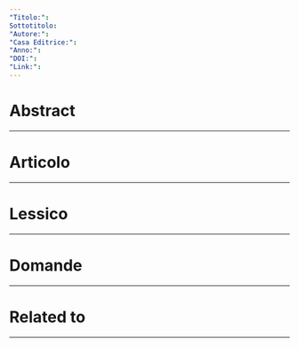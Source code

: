 ```yaml
---
"Titolo:": 
Sottotitolo: 
"Autore:": 
"Casa Editrice:": 
"Anno:": 
"DOI:": 
"Link:":
---
```

# Abstract


----------------------------------------------------------------

# Articolo


----------------------------------------------------------------

# Lessico


----------------------------------------------------------------

# Domande

----------------------------------------------------------------

# Related to


----------------------------------------------------------------